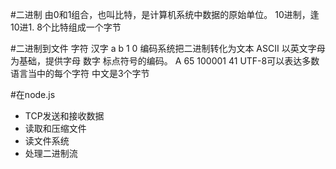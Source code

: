 #二进制
由0和1组合，也叫比特，是计算机系统中数据的原始单位。
10进制，逢10进1.
8个比特组成一个字节

#二进制到文件
字符 汉字
a b
1 0
编码系统把二进制转化为文本
ASCII 以英文字母为基础，提供字母 数字 标点符号的编码。
A 65 100001 41
UTF-8可以表达多数语言当中的每个字符
中文是3个字节

#在node.js
- TCP发送和接收数据
- 读取和压缩文件
- 读文件系统
- 处理二进制流


